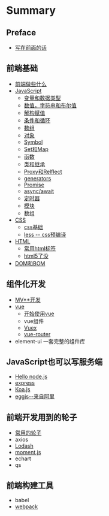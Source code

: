 # Summary

## Preface

* [写在前面的话](README.md)

## 前端基础

* [前端做些什么](chapter1.md)
* [JavaScript](javascriptru-ge-men.md)
  * [变量和数据类型](javascriptru-ge-men/bian-liang-he-shu-ju-lei-xing.md)
  * [数值，字符串和布尔值](javascriptru-ge-men/shu-zhi-he-zi-fu-chuan.md)
  * [解构赋值](javascriptru-ge-men/jie-gou-fu-zhi.md)
  * [条件和循环](javascriptru-ge-men/tiao-jian-he-xun-huan.md)
  * [数组](javascriptru-ge-men/shu-zu.md)
  * [对象](javascriptru-ge-men/dui-xiang.md)
  * [Symbol](javascriptru-ge-men/symbo.md)
  * [Set和Map](javascriptru-ge-men/sethe-map.md)
  * [函数](javascriptru-ge-men/han-shu.md)
  * [类和继承](javascriptru-ge-men/lei.md)
  * [Proxy和Relflect](javascriptru-ge-men/proxyhe-relflect.md)
  * [generators](javascriptru-ge-men/generators.md)
  * [Promise](javascriptru-ge-men/promise.md)
  * [async/await](javascriptru-ge-men/asyncawait.md)
  * [定时器](javascriptru-ge-men/ding-shi-qi.md)
  * [模块](javascriptru-ge-men/mo-kuai.md)
  * 数组
* [CSS](css.md)
  * [css基础](css/cssji-chu.md)
  * [less -- css预编译](css/less-cssyu-bian-yi.md)
* [HTML](chapter1/html.md)
  * [常用html标签](chapter1/html/chang-yong-html-biao-qian.md)
  * [html5了没](chapter1/html/html5le-mei.md)
* [DOM和BOM](domhe-bom.md)

## 组件化开发

* [MV\*\*开发](zu-jian-hua-kai-fa/mvkai-fa.md)
* [vue](zu-jian-hua-kai-fa/vueji-chu.md)
  * [开始使用vue](zu-jian-hua-kai-fa/vueji-chu/kai-shi-shi-yong-vue.md)
  * vue组件
  * [Vuex](zu-jian-hua-kai-fa/vuex.md)
  * [vue-router](zu-jian-hua-kai-fa/vue-router.md)
* element-ui 一套完整的组件库

## JavaScript也可以写服务端

* [Hello node.js](javascriptye-ke-yi-xie-fu-wu-duan/nodejsle-mei.md)
* [express](javascriptye-ke-yi-xie-fu-wu-duan/express.md)
* [Koa.js](javascriptye-ke-yi-xie-fu-wu-duan/koajs.md)
* [eggjs--来自阿里](javascriptye-ke-yi-xie-fu-wu-duan/eggjslai-zi-a-li.md)

## 前端开发用到的轮子

* [常用的轮子](qian-duan-kai-fa-yong-dao-de-lun-zi/chang-yong-de-lun-zi.md)
* axios
* [Lodash](qian-duan-kai-fa-yong-dao-de-lun-zi/lodash.md)
* [moment.js](qian-duan-kai-fa-yong-dao-de-lun-zi/momentjs.md)
* echart
* qs

## 前端构建工具

* babel
* [webpack](qian-duan-gou-jian-gong-ju/webpack.md)

